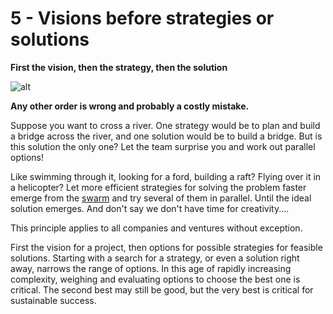 # 5 - Visions before strategies or solutions

**First the vision, then the strategy, then the solution**

![alt](../images/principle-5-1800x1350-1-1024x768.webp)

**Any other order is wrong and probably a costly mistake.**

Suppose you want to cross a river. One strategy would be to plan and build a bridge across the river, and one solution would be to build a bridge. But is this solution the only one? Let the team surprise you and work out parallel options!

Like swimming through it, looking for a ford, building a raft? Flying over it in a helicopter? Let more efficient strategies for solving the problem faster emerge from the [swarm](https://rosho.world/en/leadership/about-augmented-leadership/) and try several of them in parallel. Until the ideal solution emerges. And don't say we don't have time for creativity....

This principle applies to all companies and ventures without exception.

First the vision for a project, then options for possible strategies for feasible solutions. Starting with a search for a strategy, or even a solution right away, narrows the range of options. In this age of rapidly increasing complexity, weighing and evaluating options to choose the best one is critical. The second best may still be good, but the very best is critical for sustainable success.
